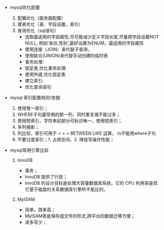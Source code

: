 

* mysql优化配置
	1. 配置优化（服务器配置）
	2. 建表优化（表、字段设置，索引）
	3. 查询优化（sql语句）
       * 选取最适用的字段属性,尽可能减少定义字段长度,尽量把字段设置NOT NULL, 例如’省份,性别’,最好设置为ENUM，最适用的字段属性
       * 使用连接（JOIN）来代替子查询，
       * 使用联合(UNION)来代替手动创建的临时表
       * 事务处理:
       * 锁定表,优化事务处理:
       * 使用外键,优化锁定表
       * 建立索引:
       * 优化查询语句

* mysql 索引配置规则/依据
	1. 使用惟一索引；
	2. WHERE子句最常用的那一列，同时重复值不能过多；
	3. 使用短索引，字符串前部分可标识唯一，使用短索引；
	4. 多列缩影；
	5. 列比较，索引可用于 < > = BETWEEN LIKE 运算， in不能用where子句
	6. 不要过度索引；1. 占用空间，2. 降低写操作性能；

* mysql常用引擎比较
	1. 	InnoDB
		* 事务；
		* InnoDB 提供了行锁；
		* InnoDB 的设计目标是处理大容量数据库系统，它的 CPU 利用率是其它基于磁盘的关系数据库引擎所不能比的。

	2. MyISAM
		* 简单，效率高；
		* MyISAM表是保存成文件的形式,跨平台的数据迁移方便；
		* 读多写少；
		

